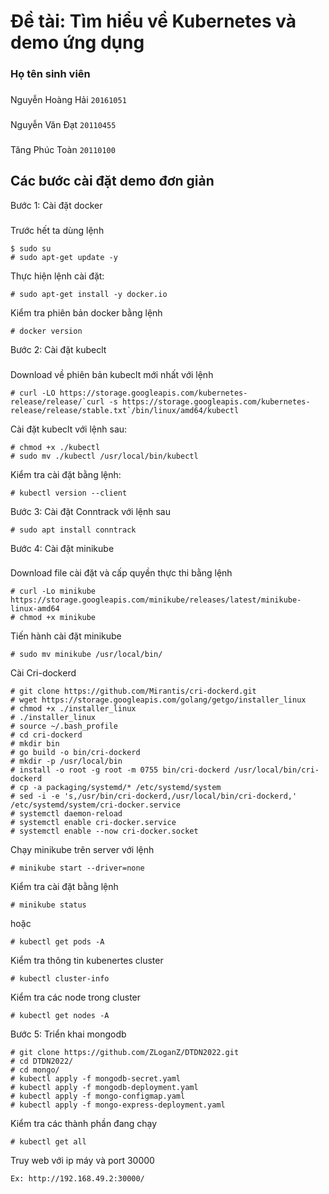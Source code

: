 # Đề tài: Tìm hiểu về Kubernetes và demo ứng dụng

### Họ tên sinh viên
###
Nguyễn Hoàng Hải `20161051`
###
Nguyễn Văn Đạt `20110455`
###
Tăng Phúc Toàn `20110100`
###
## Các bước cài đặt demo đơn giản
Bước 1: Cài đặt docker
###
Trước hết ta dùng lệnh
```
$ sudo su
# sudo apt-get update -y
```
Thực hiện lệnh cài đặt:
```
# sudo apt-get install -y docker.io
```
Kiểm tra phiên bản docker bằng lệnh
```
# docker version
```
Bước 2: Cài đặt kubeclt
###
Download về phiên bản kubeclt mới nhất với lệnh
```
# curl -LO https://storage.googleapis.com/kubernetes-release/release/`curl -s https://storage.googleapis.com/kubernetes-release/release/stable.txt`/bin/linux/amd64/kubectl
```
Cài đặt kubeclt với lệnh sau:
```
# chmod +x ./kubectl
# sudo mv ./kubectl /usr/local/bin/kubectl
```
Kiểm tra cài đặt bằng lệnh:
```
# kubectl version --client
```
Bước 3: Cài đặt Conntrack với lệnh sau
```
# sudo apt install conntrack
```
Bước 4: Cài đặt minikube
###
Download file cài đặt và cấp quyền thực thi bằng lệnh
```
# curl -Lo minikube https://storage.googleapis.com/minikube/releases/latest/minikube-linux-amd64
# chmod +x minikube
```
Tiến hành cài đặt minikube
```
# sudo mv minikube /usr/local/bin/
```
Cài Cri-dockerd
```
# git clone https://github.com/Mirantis/cri-dockerd.git
# wget https://storage.googleapis.com/golang/getgo/installer_linux
# chmod +x ./installer_linux
# ./installer_linux
# source ~/.bash_profile
# cd cri-dockerd
# mkdir bin
# go build -o bin/cri-dockerd
# mkdir -p /usr/local/bin
# install -o root -g root -m 0755 bin/cri-dockerd /usr/local/bin/cri-dockerd
# cp -a packaging/systemd/* /etc/systemd/system
# sed -i -e 's,/usr/bin/cri-dockerd,/usr/local/bin/cri-dockerd,' /etc/systemd/system/cri-docker.service
# systemctl daemon-reload
# systemctl enable cri-docker.service
# systemctl enable --now cri-docker.socket
```
Chạy minikube trên server với lệnh
```
# minikube start --driver=none
```
Kiểm tra cài đặt bằng lệnh
```
# minikube status
```
hoặc
```
# kubectl get pods -A
```
Kiểm tra thông tin kubenertes cluster
```
# kubectl cluster-info
```
Kiểm tra các node trong cluster
```
# kubectl get nodes -A
```
Bước 5: Triển khai mongodb
```
# git clone https://github.com/ZLoganZ/DTDN2022.git
# cd DTDN2022/
# cd mongo/
# kubectl apply -f mongodb-secret.yaml
# kubectl apply -f mongodb-deployment.yaml 
# kubectl apply -f mongo-configmap.yaml
# kubectl apply -f mongo-express-deployment.yaml
```
Kiểm tra các thành phần đang chạy
```
# kubectl get all
```
Truy web với ip máy và port 30000
```
Ex: http://192.168.49.2:30000/
```
